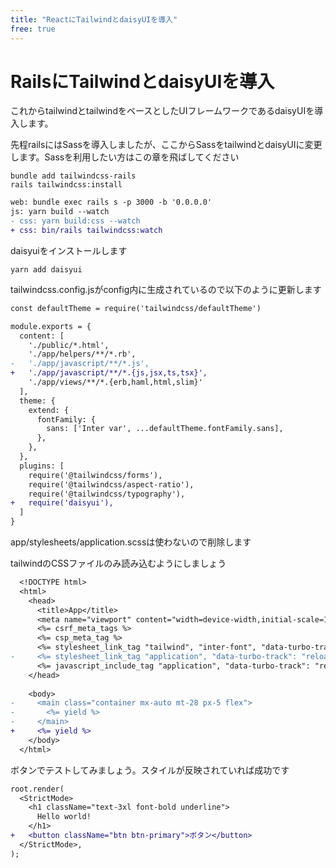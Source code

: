 ```yaml
---
title: "ReactにTailwindとdaisyUIを導入"
free: true
---
```


# RailsにTailwindとdaisyUIを導入

これからtailwindとtailwindをベースとしたUIフレームワークであるdaisyUIを導入します。

先程railsにはSassを導入しましたが、ここからSassをtailwindとdaisyUIに変更します。Sassを利用したい方はこの章を飛ばしてください


```shell
bundle add tailwindcss-rails
rails tailwindcss:install
```

```diff dev:Procfile.dev
web: bundle exec rails s -p 3000 -b '0.0.0.0'
js: yarn build --watch
- css: yarn build:css --watch
+ css: bin/rails tailwindcss:watch
```

daisyuiをインストールします

```shell
yarn add daisyui
```

tailwindcss.config.jsがconfig内に生成されているので以下のように更新します

```diff js:config/tailwindcss.config.js
const defaultTheme = require('tailwindcss/defaultTheme')

module.exports = {
  content: [
    './public/*.html',
    './app/helpers/**/*.rb',
-   './app/javascript/**/*.js',
+   './app/javascript/**/*.{js,jsx,ts,tsx}',
    './app/views/**/*.{erb,haml,html,slim}'
  ],
  theme: {
    extend: {
      fontFamily: {
        sans: ['Inter var', ...defaultTheme.fontFamily.sans],
      },
    },
  },
  plugins: [
    require('@tailwindcss/forms'),
    require('@tailwindcss/aspect-ratio'),
    require('@tailwindcss/typography'),
+   require('daisyui'),
  ]
}
```

app/stylesheets/application.scssは使わないので削除します

tailwindのCSSファイルのみ読み込むようにしましょう

```diff erb:app/views/layouts/application.html.erb
  <!DOCTYPE html>
  <html>
    <head>
      <title>App</title>
      <meta name="viewport" content="width=device-width,initial-scale=1">
      <%= csrf_meta_tags %>
      <%= csp_meta_tag %>
      <%= stylesheet_link_tag "tailwind", "inter-font", "data-turbo-track": "reload" %>
-     <%= stylesheet_link_tag "application", "data-turbo-track": "reload" %>
      <%= javascript_include_tag "application", "data-turbo-track": "reload", defer: true %>
    </head>
  
    <body>
-     <main class="container mx-auto mt-28 px-5 flex">
-       <%= yield %>
-     </main>
+     <%= yield %>
    </body>
  </html>
```

ボタンでテストしてみましょう。スタイルが反映されていれば成功です

```diff tsx:app/javascript/main.tsx
root.render(
  <StrictMode>
    <h1 className="text-3xl font-bold underline">
      Hello world!
    </h1>
+   <button className="btn btn-primary">ボタン</button>
  </StrictMode>,
);
```